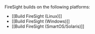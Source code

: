 FireSight builds on the following platforms:
* [[Build FireSight (Linux)]]
* [[Build FireSight (Windows)]]
* [[Build FireSight (SmartOS/Solaris)]]